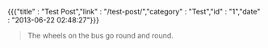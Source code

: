 {{{"title" : "Test Post","link" : "/test-post/","category" : "Test","id" : "1","date" : "2013-06-22 02:48:27"}}}
> The wheels on the bus go round and round.